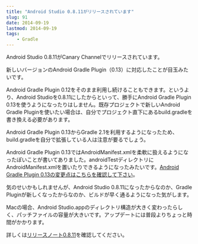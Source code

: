 ```yaml
---
title: "Android Studio 0.8.11がリリースされています"
slug: 91
date: 2014-09-19
lastmod: 2014-09-19
tags: 
    - Gradle
---
```


Android Studio 0.8.11がCanary Channelでリリースされています。

新しいバージョンのAndroid Gradle Plugin（0.13）に対応したことが目玉みたいです。

Android Gradle Plugin 0.12をそのまま利用し続けることもできます。というより、Android Studioを0.8.11にしたからといって、勝手にAndroid Gradle Plugin 0.13を使うようになったりはしません。既存プロジェクトで新しいAndroid Gradle Pluginを使いたい場合は、自分でプロジェクト直下にあるbuild.gradleを書き換える必要があります。

Android Gradle Plugin 0.13からGradle 2.1を利用するようになったため、build.gradleを自分で拡張している人は注意が要るでしょう。

Android Gradle Plugin 0.13ではAndroidManifest.xmlを柔軟に扱えるようになったぽいことが書いてありました。androidTestディレクトリにAndroidManifest.xmlを置いたりできるようになったみたいです。<a href="http://tools.android.com/tech-docs/new-build-system">Android Gradle Plugin 0.13の変更点はこちらを確認して下さい</a>。

気のせいかもしれませんが、Android Studio 0.8.11になったからなのか、Gradle Pluginが新しくなったからなのか、ビルドが早く通るようになった気がします。

Macの場合、Android Studio.appのディレクトリ構造が大きく変わったらしく、パッチファイルの容量が大きいです。アップデートには普段よりちょっと時間がかかります。

詳しくは<a href="http://tools.android.com/recent/androidstudio0811released">リリースノート0.8.11</a>を確認してください。


  
